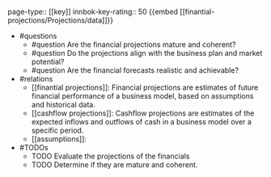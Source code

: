 page-type:: [[key]]
innbok-key-rating:: 50
{{embed [[finantial-projections/Projections/data]]}}
- #questions
  - #question Are the financial projections mature and coherent?
  - #question Do the projections align with the business plan and market potential?
  - #question Are the financial forecasts realistic and achievable?
- #relations
  - [[finantial projections]]: Financial projections are estimates of future financial performance of a business model, based on assumptions and historical data.
  - [[cashflow projections]]: Cashflow projections are estimates of the expected inflows and outflows of cash in a business model over a specific period.
  - [[assumptions]]: 
- #TODOs
  - TODO Evaluate the projections of the financials
  - TODO  Determine if they are mature and coherent.



